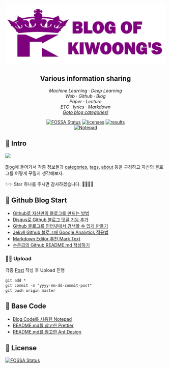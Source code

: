 <p align="center">
  <a href="https://newhiwoong.github.io/">
    <img src="images/main_word.JPG">
  </a>
</p>

<h2 align="center">Various information sharing</h4>

<p align="center">
  </a> 
    </a>
  <em>
    Machine Learning
    · Deep Learning
  </em>
  <br />
  <em>
    Web
    · Github
    · Blog
  </em>
  <br />
  <em>
    Paper
    · Lecture
  </em>
  <br />
  <em>
    ETC
    · lyrics
    · Markdown
  </em>
  <br />
  <em>
    <a href="https://newhiwoong.github.io/categories/">
      Goto blog categories!
    </a>
  </em>
</p>



<p align="center">
  <a href="https://app.fossa.io/projects/git%2Bgithub.com%2Fnewhiwoong%2Fnewhiwoong.github.io?ref=badge_shield">
    <img alt="FOSSA Status" src="https://app.fossa.io/api/projects/git%2Bgithub.com%2Fnewhiwoong%2Fnewhiwoong.github.io.svg?type=shield"></a>
  <a href="https://opensource.org/licenses/MIT">
    <img alt="licenses" src="https://img.shields.io/badge/licenses-MIT-red.svg"></a>
  <a href="https://newhiwoong.github.io">
    <img alt="results" src="https://img.shields.io/badge/results-Web-blue.svg"></a>
  <br/>
  <a href="https://github.com/hmfaysal/Notepad">
    <img alt="Notepad" src="https://img.shields.io/badge/Notepad-Github%20%20-lightgrey.svg"></a>
</p>

## 👑 Intro

<p align="center">

![](images/main.gif) 

</p>

[Blog](https://newhiwoong.github.io/)에 들어가서 각종 정보들과 [categories](https://newhiwoong.github.io/categories/), [tags](https://newhiwoong.github.io/tags/), [about](https://newhiwoong.github.io/about/) 등을 구경하고 자신의 블로그를 어떻게 꾸밀지 생각해보자. 

✨✨ Star 하나를 주시면 감사하겠습니다. 🙇‍♂️🙇‍♀️

## 📖 Github Blog Start

-  [Github로 자신만의 블로그를 만드는 방법](https://newhiwoong.github.io/webdevelopment/%EB%B8%94%EB%A1%9C%EA%B7%B8-%EC%A0%9C%EC%9E%91%EB%B2%95)
-  [Disqus로 Github 블로그 댓글 기능 추가](https://newhiwoong.github.io/webdevelopment/Disqus%EB%A1%9C-Github-%EB%B8%94%EB%A1%9C%EA%B7%B8-%EB%8C%93%EA%B8%80-%EA%B8%B0%EB%8A%A5-%EC%B6%94%EA%B0%80)
-  [Github 블로그를 인터넷에서 검색할 수 있게 만들기](https://newhiwoong.github.io/webdevelopment/Github-%EB%B8%94%EB%A1%9C%EA%B7%B8%EB%A5%BC-%EA%B2%80%EC%83%89-%EA%B0%80%EB%8A%A5%ED%95%98%EA%B2%8C-%EB%A7%8C%EB%93%A4%EA%B8%B0)
-  [Jekyll Github 블로그에 Google Analytics 적용법](https://newhiwoong.github.io/webdevelopment/%EB%B8%94%EB%A1%9C%EA%B7%B8%EC%97%90-Google-Analytics-%EC%A0%81%EC%9A%A9%EB%B2%95)
-  [Markdown Editor 추천 Mark Text](https://newhiwoong.github.io/%EA%B8%B0%ED%83%80%20%EC%A0%95%EB%B3%B4%20%EA%B3%B5%EC%9C%A0/Markdown-Editor-%EC%B6%94%EC%B2%9C-Mark-Text)
-  [수준급의 Github README.md 작성하기](https://newhiwoong.github.io/%EA%B8%B0%ED%83%80%20%EC%A0%95%EB%B3%B4%20%EA%B3%B5%EC%9C%A0/%EC%88%98%EC%A4%80%EA%B8%89%EC%9D%98-Github-README.md-%EC%9E%91%EC%84%B1%ED%95%98%EA%B8%B0)

### 👨‍💻 Upload
각종 [Post](https://github.com/newhiwoong/newhiwoong.github.io/tree/master/_posts) 작성 후 Upload 진행  
```
git add *
git commit -m "yyyy-mm-dd-commit-post"
git push origin master
```

## 💫 Base Code 
- [Blog Code를 사용한 Notepad](https://github.com/hmfaysal/Notepad)
- [README.md를 참고한 Prettier](https://github.com/prettier/prettier)
- [README.md를 참고한 Ant Design](https://github.com/ant-design/ant-design)

## 📜 License
[![FOSSA Status](https://app.fossa.io/api/projects/git%2Bgithub.com%2Fnewhiwoong%2Fnewhiwoong.github.io.svg?type=large)](https://app.fossa.io/projects/git%2Bgithub.com%2Fnewhiwoong%2Fnewhiwoong.github.io?ref=badge_large)
